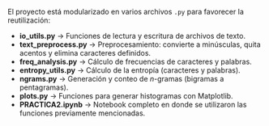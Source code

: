 El proyecto está modularizado en varios archivos `.py` para favorecer la reutilización:

- **io_utils.py** → Funciones de lectura y escritura de archivos de texto.  
- **text_preprocess.py** → Preprocesamiento: convierte a minúsculas, quita acentos y elimina caracteres definidos.  
- **freq_analysis.py** → Cálculo de frecuencias de caracteres y palabras.  
- **entropy_utils.py** → Cálculo de la entropía (caracteres y palabras).  
- **ngrams.py** → Generación y conteo de *n*-gramas (bigramas a pentagramas).  
- **plots.py** → Funciones para generar histogramas con Matplotlib.  
- **PRACTICA2.ipynb** → Notebook completo en donde se utilizaron las funciones previamente mencionadas.  
